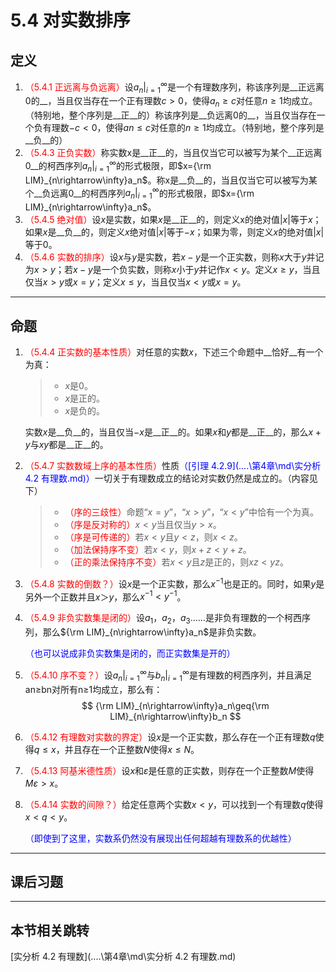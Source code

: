 # 5.4 对实数排序

## 定义

1. <font color=red>（5.4.1 正远离与负远离）</font>设$a_n|_{i=1}^\infty$是一个有理数序列，称该序列是__正远离$0$的__，当且仅当存在一个正有理数$c>0$，使得$a_n≥c$对任意$n≥1$均成立。（特别地，整个序列是__正__的）称该序列是__负远离$0$的__，当且仅当存在一个负有理数$-c<0$，使得$an≤c$对任意的$n≥1$均成立。（特别地，整个序列是__负__的）
2. <font color=red>（5.4.3 正负实数）</font>称实数x是__正__的，当且仅当它可以被写为某个__正远离0__的柯西序列$a_n|_{i=1}^\infty$的形式极限，即$x={\rm LIM}_{n\rightarrow\infty}a_n$。称x是__负__的，当且仅当它可以被写为某个__负远离0__的柯西序列$a_n|_{i=1}^\infty$的形式极限，即$x={\rm LIM}_{n\rightarrow\infty}a_n$。
3. <font color=red>（5.4.5 绝对值）</font>设$x$是实数，如果$x$是__正__的，则定义x的绝对值$|x|$等于$x$；如果$x$是__负__的，则定义$x$绝对值$|x|$等于$-x$；如果为零，则定义$x$的绝对值$|x|$等于$0$。
4. <font color=red>（5.4.6 实数的排序）</font>设$x$与$y$是实数，若$x-y$是一个正实数，则称$x$大于$y$并记为$x>y$；若$x-y$是一个负实数，则称$x$小于$y$并记作$x<y$。定义$x≥y$，当且仅当$x>y$或$x=y$；定义$x≤y$，当且仅当$x<y$或$x=y$。

---

## 命题

1. <font color=red>（5.4.4 正实数的基本性质）</font>对任意的实数$x$，下述三个命题中__恰好__有一个为真：
   
   > * $x$是$0$。
   > * $x$是正的。
   > * $x$是负的。
   
   实数$x$是__负__的，当且仅当$-x$是__正__的。如果$x$和$y$都是__正__的，那么$x+y$与$xy$都是__正__的。
   
2. <font color=red>（5.4.7 实数数域上序的基本性质）</font>性质<font color=blue>（[引理 4.2.9](..\..\第4章\md\实分析 4.2 有理数.md)）</font>一切关于有理数成立的结论对实数仍然是成立的。（内容见下）
   
   > * <font color=red>（序的三歧性）</font>命题“$x=y$”，“$x>y$”，“$x<y$”中恰有一个为真。
   > * <font color=red>（序是反对称的）</font>$x<y$当且仅当$y>x$。
   > * <font color=red>（序是可传递的）</font>若$x<y$且$y<z$，则$x<z$。
   > * <font color=red>（加法保持序不变）</font>若$x<y$，则$x+z<y+z$。
   > * <font color=red>（正的乘法保持序不变）</font>若$x<y$且$z$是正的，则$xz<yz$。
   
3. <font color=red>（5.4.8 实数的倒数？）</font>设$x$是一个正实数，那么$x^{-1}$也是正的。同时，如果$y$是另外一个正数并且$x＞y$，那么$x^{-1}<y^{-1}$。

4. <font color=red>（5.4.9 非负实数集是闭的）</font>设$a_1$，$a_2$，$a_3$……是非负有理数的一个柯西序列，那么${\rm LIM}_{n\rightarrow\infty}a_n$是非负实数。

   <font color=blue>（也可以说成非负实数集是闭的，而正实数集是开的）</font>

5. <font color=red>（5.4.10 序不变？）</font>设$a_n|_{i=1}^\infty$与$b_n|_{i=1}^\infty$是有理数的柯西序列，并且满足an≥bn对所有n≥1均成立，那么有：
     $$
     {\rm LIM}_{n\rightarrow\infty}a_n\geq{\rm LIM}_{n\rightarrow\infty}b_n
     $$
     
6. <font color=red>（5.4.12 有理数对实数的界定）</font>设$x$是一个正实数，那么存在一个正有理数$q$使得$q≤x$，并且存在一个正整数$N$使得$x≤N$。

7. <font color=red>（5.4.13 阿基米德性质）</font>设$x$和$\varepsilon$是任意的正实数，则存在一个正整数$M$使得$M\varepsilon>x$。

6. <font color=red>（5.4.14 实数的间隙？）</font>给定任意两个实数$x<y$，可以找到一个有理数$q$使得$x<q<y$。
   
   <font color=blue>（即使到了这里，实数系仍然没有展现出任何超越有理数系的优越性）</font>

---

## 课后习题

---

## 本节相关跳转

[实分析 4.2 有理数](..\..\第4章\md\实分析 4.2 有理数.md)
